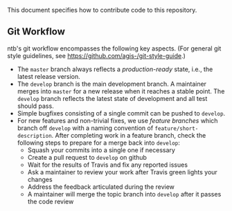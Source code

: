 This document specifies how to contribute code to this repository.


## Git Workflow

ntb's git workflow encompasses the following key aspects. (For general git style guidelines, see
<https://github.com/agis-/git-style-guide>.)

 * The `master` branch always reflects a *production-ready* state, i.e., the latest release version.
 * The `develop` branch is the main development branch. A maintainer merges into `master` for a new release when it
 reaches a stable point. The `develop` branch reflects the latest state of development and all test should pass.
 * Simple bugfixes consisting of a single commit can be pushed to `develop`.
 * For new features and non-trivial fixes, we use *feature branches* which branch off `develop` with a naming convention
 of `feature/short-description`. After completing work in a feature branch, check the following steps to prepare for a
 merge back into `develop`:
    * Squash your commits into a single one if necessary
    * Create a pull request to `develop` on github
    * Wait for the results of Travis and fix any reported issues
    * Ask a maintainer to review your work after Travis green lights your changes
    * Address the feedback articulated during the review
    * A maintainer will merge the topic branch into `develop` after it passes the code review